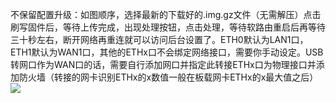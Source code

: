 不保留配置升级：如图顺序，选择最新的下载好的.img.gz文件（无需解压）点击刷写固件后，等待上传完成，出现处理按钮，点击处理，等待软路由重启后再等待三十秒左右，断开网络再重连就可以访问后台设置了。ETH0默认为LAN1口，ETH1默认为WAN1口，其他的ETHx口不会绑定网络接口，需要你手动设定。USB转网口作为WAN口的话，需要自行添加网口并指定此转接ETHx口为物理接口并添加防火墙（转接的网卡识别ETHx的x数值一般在板载网卡ETHx的x最大值之后）         
[![](https://pic.downk.cc/item/5e6a2d53e83c3a1e3a18dbe2.jpg)](https://pic.downk.cc/item/5e6a2d53e83c3a1e3a18dbe2.jpg)
